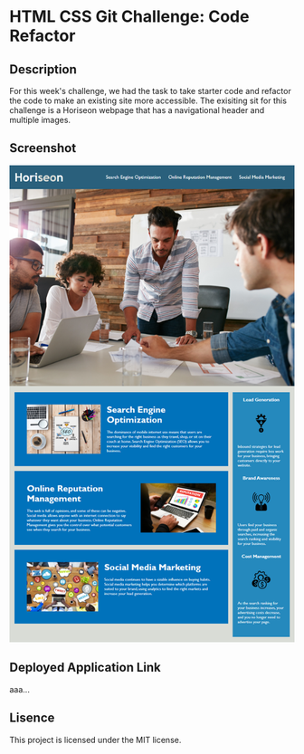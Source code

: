 # HTML CSS Git Challenge: Code Refactor

## Description

For this week's challenge, we had the task to take starter code and refactor the code to make an existing site more accessible. The exisiting sit for this challenge is a Horiseon webpage that has a navigational header and multiple images.

## Screenshot

![Mock-Up Screenshot](assets/images/demo.png)

## Deployed Application Link

aaa...

## Lisence

This project is licensed under the MIT license.